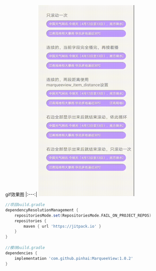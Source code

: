 gif效果图
|:---:|
<img src="https://github.com/pinhai/MarqueeView/blob/master/marqueeview.gif" width="300px" height="600px">

```groovy
//项目build.gradle
dependencyResolutionManagement {
    repositoriesMode.set(RepositoriesMode.FAIL_ON_PROJECT_REPOS)
    repositories {
        maven { url 'https://jitpack.io' }
    }
}

//模块build.gradle
dependencies {
    implementation 'com.github.pinhai:MarqueeView:1.0.2'
}
```